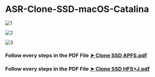 # ASR-Clone-SSD-macOS-Catalina

![1](https://user-images.githubusercontent.com/6248794/76703396-d6f25a00-66a7-11ea-88c2-5d11e5c5b8b2.png)

![2](https://user-images.githubusercontent.com/6248794/76703397-d78af080-66a7-11ea-9277-c5e87b6fca03.png)

![3](https://user-images.githubusercontent.com/6248794/76703398-d78af080-66a7-11ea-8ab9-f08ec582515c.png)

### Follow every steps in the PDF File [➤ Clone SSD APFS.pdf](https://github.com/chris1111/ASR-Clone-SSD-macOS-Catalina/blob/master/Clone%20SSD%20APFS.pdf)

### Follow every steps in the PDF File [➤ Clone SSD HFS+J.pdf](https://github.com/chris1111/ASR-Clone-SSD-macOS-Catalina/blob/master/Clone%20SSD%20HFS%2BJ.pdf)



 
